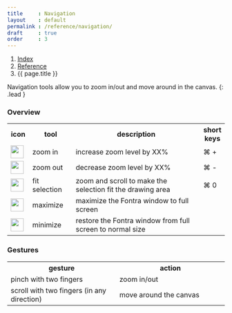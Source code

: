 ```yaml
---
title     : Navigation
layout    : default
permalink : /reference/navigation/
draft     : true
order     : 3
---
```


<nav aria-label="breadcrumb">
  <ol class="breadcrumb small">
    <li class="breadcrumb-item"><a href="{{ site.url }}">Index</a></li>
    <li class="breadcrumb-item"><a href="../../reference">Reference</a></li>
    <li class="breadcrumb-item active" aria-current="page">{{ page.title }}</li>
  </ol>
</nav>

Navigation tools allow you to zoom in/out and move around in the canvas.
{: .lead }

### Overview

<table class="table table-hover mb-4">
<tr>
<th width='10%'>icon</th>
<th width='20%'>tool</th>
<th width='60%'>description</th>
<th width='10%'>short keys</th>
</tr>
<tr>
<td><img height="30" src="{{ site.url }}/images/icons/plus.svg"></td>
<td>zoom in</td>
<td>increase zoom level by XX%</td>
<td>⌘ +</td>
</tr>
<tr>
<td><img height="30" src="{{ site.url }}/images/icons/minus.svg"></td>
<td>zoom out</td>
<td>decrease zoom level by XX%</td>
<td>⌘ -</td>
</tr>
<tr>
<td><img height="30" src="{{ site.url }}/images/icons/bullseye.svg"></td>
<td>fit selection</td>
<td>zoom and scroll to make the selection fit the drawing area</td>
<td>⌘ 0</td>
</tr>
<tr>
<td><img height="30" src="{{ site.url }}/images/icons/maximize.svg"></td>
<td>maximize</td>
<td>maximize the Fontra window to full screen</td>
<td></td>
</tr>
<tr>
<td><img height="30" src="{{ site.url }}/images/icons/minimize.svg"></td>
<td>minimize</td>
<td>restore the Fontra window from full screen to normal size</td>
<td></td>
</tr>
</table>

### Gestures

<table class="table table-hover mb-4">
<tr>
<th width='50%'>gesture</th>
<th width='50%'>action</th>
</tr>
<tr>
<td>pinch with two fingers</td>
<td>zoom in/out</td>
</tr>
<tr>
<td>scroll with two fingers (in any direction)</td>
<td>move around the canvas</td>
</tr>
</table>
